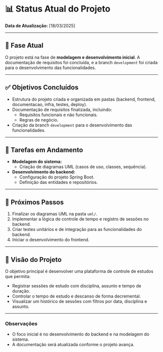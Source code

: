 # 📊 Status Atual do Projeto  
**Data de Atualização:** [18/03/2025]  

---

## 🚧 Fase Atual  
O projeto está na fase de **modelagem e desenvolvimento inicial**. A documentação de requisitos foi concluída, e a branch `development` foi criada para o desenvolvimento das funcionalidades.  

---

## ✅ Objetivos Concluídos  
- Estrutura do projeto criada e organizada em pastas (backend, frontend, documentacao, infra, testes, deploy).  
- Documentação de requisitos finalizada, incluindo:  
  - Requisitos funcionais e não funcionais.  
  - Regras de negócio.  
- Criação da branch `development` para o desenvolvimento das funcionalidades.  

---

## 🚧 Tarefas em Andamento  
- **Modelagem do sistema:**  
  - Criação de diagramas UML (casos de uso, classes, sequência).  
- **Desenvolvimento do backend:**  
  - Configuração do projeto Spring Boot.  
  - Definição das entidades e repositórios.  

---

## 📝 Próximos Passos  
1. Finalizar os diagramas UML na pasta `uml/`.  
2. Implementar a lógica de controle de tempo e registro de sessões no backend.  
3. Criar testes unitários e de integração para as funcionalidades do backend.  
4. Iniciar o desenvolvimento do frontend.  

---

## 🚀 Visão do Projeto  
O objetivo principal é desenvolver uma plataforma de controle de estudos que permita:  
- Registrar sessões de estudo com disciplina, assunto e tempo de duração.  
- Controlar o tempo de estudo e descanso de forma decremental.  
- Visualizar um histórico de sessões com filtros por data, disciplina e assunto.  

---

### Observações  
- O foco inicial é no desenvolvimento do backend e na modelagem do sistema.  
- A documentação será atualizada conforme o projeto avança.  
